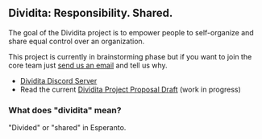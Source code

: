 ## Dividita: Responsibility. Shared.

The goal of the Dividita project is to empower people to self-organize and share equal control over an organization.

This project is currently in brainstorming phase but if you want to join the core team just [send us an email](mailto:lily.m.mayfield@gmail.com) and tell us why.

  * [Dividita Discord Server](https://discord.gg/4R4JnBv)
  * Read the current [Dividita Project Proposal Draft](https://docs.google.com/document/d/1F3gJJTjXGOgTqZWhhCVA20iQSZfTDa59PDQM0jK1aDU/edit?usp=sharing) (work in progress)
  
### What does "dividita" mean?

"Divided" or "shared" in Esperanto.
